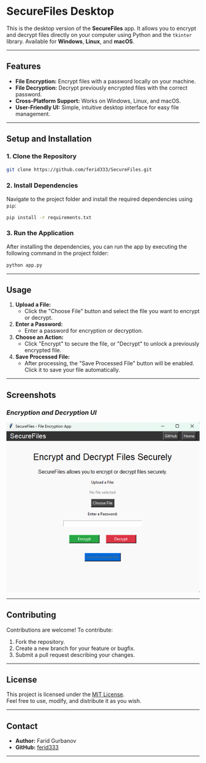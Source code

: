 # **SecureFiles Desktop**

This is the desktop version of the **SecureFiles** app. It allows you to encrypt and decrypt files directly on your computer using Python and the `tkinter` library. Available for **Windows**, **Linux**, and **macOS**.

---

## **Features**
- **File Encryption:** Encrypt files with a password locally on your machine.
- **File Decryption:** Decrypt previously encrypted files with the correct password.
- **Cross-Platform Support:** Works on Windows, Linux, and macOS.
- **User-Friendly UI:** Simple, intuitive desktop interface for easy file management.

---

## **Setup and Installation**

### **1. Clone the Repository**
```bash
git clone https://github.com/ferid333/SecureFiles.git
```

### **2. Install Dependencies**
Navigate to the project folder and install the required dependencies using `pip`:

```bash
pip install -r requirements.txt
```

### **3. Run the Application**
After installing the dependencies, you can run the app by executing the following command in the project folder:

```bash
python app.py
```

---

## **Usage**

1. **Upload a File:**
   - Click the "Choose File" button and select the file you want to encrypt or decrypt.
2. **Enter a Password:**
   - Enter a password for encryption or decryption.
3. **Choose an Action:**
   - Click "Encrypt" to secure the file, or "Decrypt" to unlock a previously encrypted file.
4. **Save Processed File:**
   - After processing, the "Save Processed File" button will be enabled. Click it to save your file automatically.

---
## **Screenshots**
### *Encryption and Decryption UI*  
![UI Screenshot](https://github.com/ferid333/SecureFiles/blob/main/docs/assets/image_2024-12-02_114827417.png)  

---

## **Contributing**
Contributions are welcome! To contribute:
1. Fork the repository.
2. Create a new branch for your feature or bugfix.
3. Submit a pull request describing your changes.

---

## **License**
This project is licensed under the [MIT License](https://opensource.org/licenses/MIT).  
Feel free to use, modify, and distribute it as you wish.

---

## **Contact**
- **Author:** Farid Gurbanov
- **GitHub:** [ferid333](https://github.com/ferid333)

---
